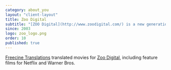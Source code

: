 ```yaml
---
category: about_you
layout: "client-layout"
title: Zoo Digital
subtitle: "[ZOO Digital](http://www.zoodigital.com/) is a new generation provider of services that works with leading content owners and creative organizations to enable the delivery of media content through the use of Cloud computing. ZOO is specialized in subtitling, captioning and dubbing services, and is based in El Segundo, CA, USA"
since: 2003
logo: zoo_logo.png
order: 10
published: true
---
```



[Freecine Translations](http://freecinetranslations.com/) translated movies for [Zoo Digital](http://www.zoodigital.com/), including feature films for Netflix and Warner Bros.